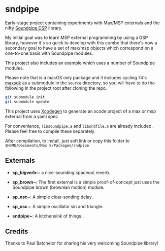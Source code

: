 # sndpipe

Early-stage project containing experiments with Max/MSP externals and the nifty [Soundpipe DSP](https://github.com/PaulBatchelor/Soundpipe) library.

My initial goal was to learn MSP external programming by using a DSP library, however it's so quick to develop with this combo that there's now a secondary goal to have a set of max/msp objects which correspond on a one-to-one basis with Soundpipe modules.

This project also includes an example which uses a number of Soundpipe modules.

Please note that is a macOS only package and it includes cycling 74's [maxsdk](https://github.com/Cycling74/max-sdk) as a submodule in the `source` directory, so you will have to do the following in the project root after cloning the repo.

```bash
git submodule init
git submodule update
```

This project uses [Xcodegen](https://github.com/yonaskolb/XcodeGen) to generate an xcode project of a max or msp external from a yaml spec

For convenience, `libsoundpipe.a` and `libsndfile.a` are already included. Please feel free to compile these separately.

After compilation, to install, just soft link or copy this folder to `$HOME/Documents/Max 8/Packages/sndpipe`


## Externals

- **sp_bigverb~**: a nice-sounding spaceout reverb.

- **sp_brown~**: The first external is a simple proof-of-concept just uses the Soundpipe brown (brownian motion) module.

- **sp_osc**~: A simple clear-sonding delay.

- **sp_osc**~: A simple oscillator sin and triangle.

- **sndpipe~**: A kitchensink of things..


## Credits

Thanks to Paul Batchelor for sharing his very welcoming Soundpipe library!
